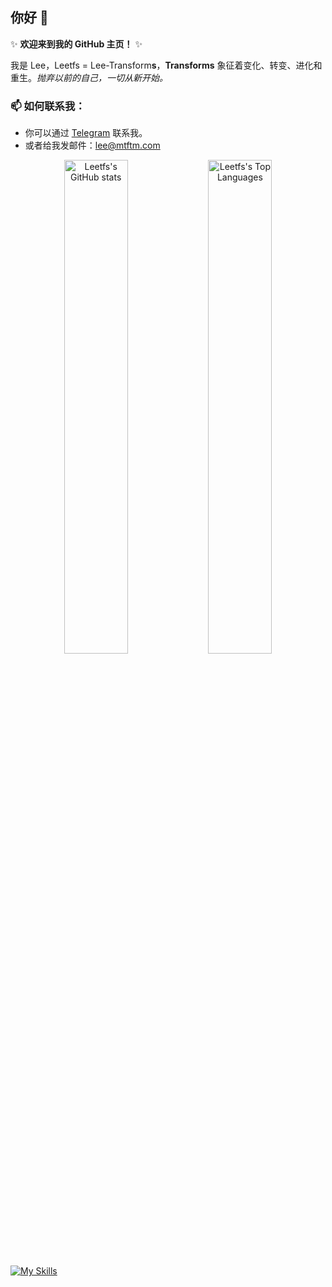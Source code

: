 ## 你好 👋 

✨ **欢迎来到我的 GitHub 主页！** ✨

我是 Lee，Leetfs = Lee-Transform**s**，**Transforms** 象征着变化、转变、进化和重生。*抛弃以前的自己，一切从新开始。*

### 📫 如何联系我：
- 你可以通过 [Telegram](https://t.me/leetfs) 联系我。
- 或者给我发邮件：lee@mtftm.com

<p align="center">
  <img src="https://github-readme-stats.vercel.app/api?username=Leetfs&include_all_commits=true&count_private=true&theme=dark" alt="Leetfs's GitHub stats" style="width: 45%; height: auto;"/>
  <img src="https://github-readme-stats.vercel.app/api/top-langs/?username=Leetfs&layout=compact&theme=dark" alt="Leetfs's Top Languages" style="width: 45%; height: auto;"/>
</p>

[![My Skills](https://skillicons.dev/icons?i=vscode,unity,ae,au,ai,ps,pr,blender,c,cs,cpp,cloudflare,css,debian,docker,git,github,githubactions,html,md,ubuntu)](https://skillicons.dev)
